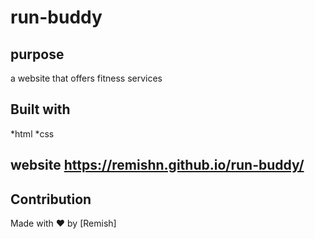 # run-buddy
## purpose

a website that offers fitness services
## Built with
*html
*css
## website https://remishn.github.io/run-buddy/
## Contribution
Made with ❤️ by [Remish]

